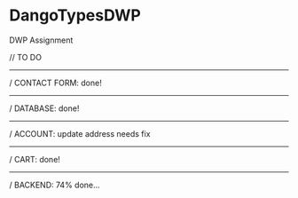 # DangoTypesDWP
DWP Assignment

// TO DO
__________________________
  / CONTACT FORM: done!
__________________________    
  / DATABASE: done!
__________________________
  / ACCOUNT: update address needs fix
__________________________
  / CART: done!
__________________________
  / BACKEND: 74% done...
  
